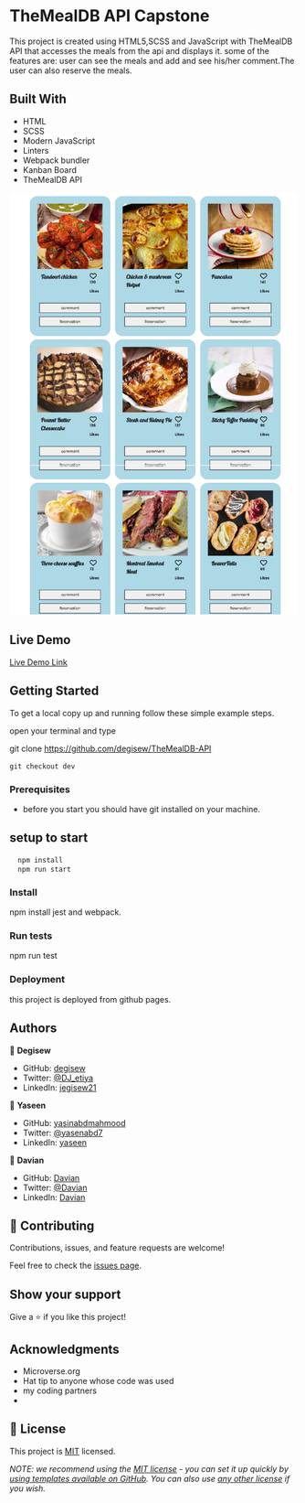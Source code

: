 # TheMealDB API Capstone
This project is created using HTML5,SCSS and JavaScript with TheMealDB API that accesses the meals from the api and displays it. some of the features are: user can see the meals and add and see his/her comment.The user can also reserve the meals. 


## Built With

- HTML
- SCSS
- Modern JavaScript
- Linters
- Webpack bundler
- Kanban Board
- TheMealDB API

![](https://github.com/degisew/TheMealDB-API/blob/main/screen.png)
## Live Demo 

[Live Demo Link](https://degisew.github.io/TheMealDB-API/dist/)


## Getting Started

To get a local copy up and running follow these simple example steps.

open your terminal and type

 git clone <URL> https://github.com/degisew/TheMealDB-API
    
    git checkout dev

### Prerequisites
- before you start you should have git installed on your machine. 
## setup to start
      npm install
      npm run start
### Install
 npm install jest and webpack.
### Run tests
npm run test

### Deployment
this project is deployed from github pages.

## Authors

👤 **Degisew**
- GitHub: [degisew](https://github.com/degisew)
- Twitter: [@DJ_etiya](https://twitter.com/Degisew-mengist)
- LinkedIn: [jegisew21](https://www.linkedin.com/in/degisew-mengist-003298802)

🤵 **Yaseen**

- GitHub: [yasinabdmahmood](https://yasinabdmahmood.github.io/)
- Twitter: [@yasenabd7](https://twitter.com/yasinabdmahmood)
- LinkedIn: [yaseen](https://www.linkedin.com/in/yaseen-abd-alwahid-604968232)

🤵 **Davian**

- GitHub: [Davian](https://Dadadon.github.io/)
- Twitter: [@Davian](https://twitter.com/Dadadon)
- LinkedIn: [Davian](https://www.linkedin.com/in/yaseen-abd-alwahid-604968232)

## 🤝 Contributing 

Contributions, issues, and feature requests are welcome!

Feel free to check the [issues page](../../issues/).

## Show your support

Give a ⭐️ if you like this project!

## Acknowledgments
- Microverse.org
- Hat tip to anyone whose code was used
- my coding partners
- 

## 📝 License

This project is [MIT](./LICENSE) licensed.

_NOTE: we recommend using the [MIT license](https://choosealicense.com/licenses/mit/) - you can set it up quickly by [using templates available on GitHub](https://docs.github.com/en/communities/setting-up-your-project-for-healthy-contributions/adding-a-license-to-a-repository). You can also use [any other license](https://choosealicense.com/licenses/) if you wish._

